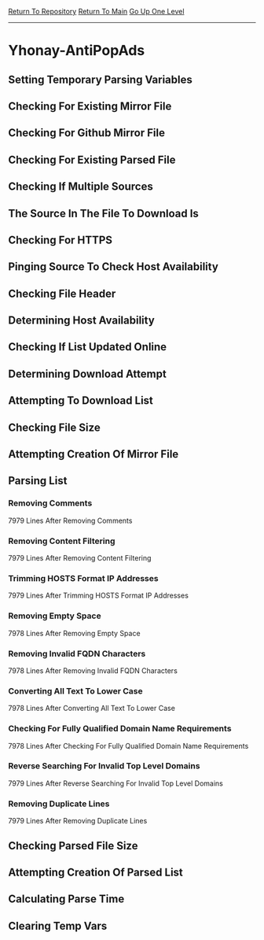 [Return To Repository](https://github.com/deathbybandaid/piholeparser/)
[Return To Main](https://github.com/deathbybandaid/piholeparser/blob/master/RecentRunLogs/Mainlog.md)
[Go Up One Level](https://github.com/deathbybandaid/piholeparser/blob/master/RecentRunLogs/TopLevelScripts/30-Processing-External-Blacklists.md)
____________________________________
# Yhonay-AntiPopAds
## Setting Temporary Parsing Variables
## Checking For Existing Mirror File
## Checking For Github Mirror File
## Checking For Existing Parsed File
## Checking If Multiple Sources
## The Source In The File To Download Is
## Checking For HTTPS
## Pinging Source To Check Host Availability
## Checking File Header
## Determining Host Availability
## Checking If List Updated Online
## Determining Download Attempt
## Attempting To Download List
## Checking File Size
## Attempting Creation Of Mirror File
## Parsing List
### Removing Comments
7979 Lines After Removing Comments
### Removing Content Filtering
7979 Lines After Removing Content Filtering
### Trimming HOSTS Format IP Addresses
7979 Lines After Trimming HOSTS Format IP Addresses
### Removing Empty Space
7978 Lines After Removing Empty Space
### Removing Invalid FQDN Characters
7978 Lines After Removing Invalid FQDN Characters
### Converting All Text To Lower Case
7978 Lines After Converting All Text To Lower Case
### Checking For Fully Qualified Domain Name Requirements
7978 Lines After Checking For Fully Qualified Domain Name Requirements
### Reverse Searching For Invalid Top Level Domains
7979 Lines After Reverse Searching For Invalid Top Level Domains
### Removing Duplicate Lines
7979 Lines After Removing Duplicate Lines
## Checking Parsed File Size
## Attempting Creation Of Parsed List
## Calculating Parse Time
## Clearing Temp Vars
